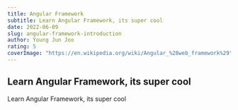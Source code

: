 ```yaml
---
title: Angular Framework
subtitle: Learn Angular Framework, its super cool
date: 2022-06-09
slug: angular-framework-introduction
author: Young Jun Joo
rating: 5
coverImage: "https://en.wikipedia.org/wiki/Angular_%28web_framework%29"
---
```


## Learn Angular Framework, its super cool

Learn Angular Framework, its super cool
